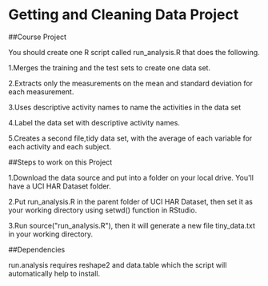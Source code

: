Getting and Cleaning Data Project
=================================
##Course Project

You should create one R script called run_analysis.R that does the following.

1.Merges the training and the test sets to create one data set.

2.Extracts only the measurements on the mean and standard deviation for each measurement.

3.Uses descriptive activity names to name the activities in the data set

4.Label the data set with descriptive activity names.

5.Creates a second file,tidy data set, with the average of each variable for each activity and each subject.

##Steps to work on this Project

1.Download the data source and put into a folder on your local drive. You'll have a UCI HAR Dataset folder.

2.Put run_analysis.R in the parent folder of UCI HAR Dataset, then set it as your working directory using setwd() function   in RStudio.

3.Run source("run_analysis.R"), then it will generate a new file tiny_data.txt in your working directory.

##Dependencies

run.analysis requires reshape2 and data.table which the script will automatically help to install.
